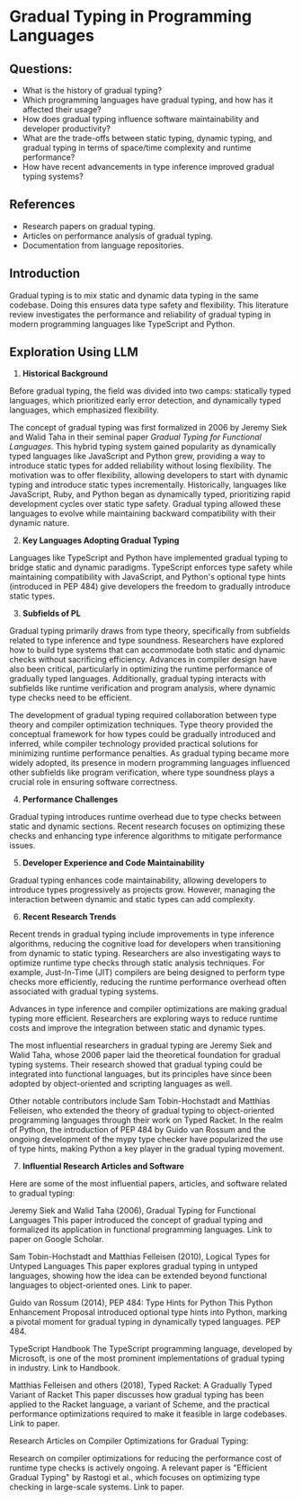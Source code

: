 # Gradual Typing in Programming Languages

## **Questions:**
- What is the history of gradual typing?
- Which programming languages have gradual typing, and how has it affected their usage?
- How does gradual typing influence software maintainability and developer productivity?
- What are the trade-offs between static typing, dynamic typing, and gradual typing in terms of space/time complexity and runtime performance?
- How have recent advancements in type inference improved gradual typing systems?

## **References**
- Research papers on gradual typing.
- Articles on performance analysis of gradual typing.
- Documentation from language repositories.

## **Introduction**
Gradual typing is to mix static and dynamic data typing in the same codebase. Doing this ensures data type safety and flexibility. This literature review investigates the performance and reliability of gradual typing in modern programming languages like TypeScript and Python.

## **Exploration Using LLM**

1. **Historical Background**

Before gradual typing, the field was divided into two camps: statically typed languages, which prioritized early error detection, and dynamically typed languages, which emphasized flexibility.

The concept of gradual typing was first formalized in 2006 by Jeremy Siek and Walid Taha in their seminal paper *Gradual Typing for Functional Languages*. This hybrid typing system gained popularity as dynamically typed languages like JavaScript and Python grew, providing a way to introduce static types for added reliability without losing flexibility. The motivation was to offer flexibility, allowing developers to start with dynamic typing and introduce static types incrementally. Historically, languages like JavaScript, Ruby, and Python began as dynamically typed, prioritizing rapid development cycles over static type safety. Gradual typing allowed these languages to evolve while maintaining backward compatibility with their dynamic nature.

2. **Key Languages Adopting Gradual Typing**

Languages like TypeScript and Python have implemented gradual typing to bridge static and dynamic paradigms. TypeScript enforces type safety while maintaining compatibility with JavaScript, and Python's optional type hints (introduced in PEP 484) give developers the freedom to gradually introduce static types.

3. **Subfields of PL**

Gradual typing primarily draws from type theory, specifically from subfields related to type inference and type soundness. Researchers have explored how to build type systems that can accommodate both static and dynamic checks without sacrificing efficiency. Advances in compiler design have also been critical, particularly in optimizing the runtime performance of gradually typed languages. Additionally, gradual typing interacts with subfields like runtime verification and program analysis, where dynamic type checks need to be efficient.

The development of gradual typing required collaboration between type theory and compiler optimization techniques. Type theory provided the conceptual framework for how types could be gradually introduced and inferred, while compiler technology provided practical solutions for minimizing runtime performance penalties. As gradual typing became more widely adopted, its presence in modern programming languages influenced other subfields like program verification, where type soundness plays a crucial role in ensuring software correctness.

4. **Performance Challenges**
   
Gradual typing introduces runtime overhead due to type checks between static and dynamic sections. Recent research focuses on optimizing these checks and enhancing type inference algorithms to mitigate performance issues.

5. **Developer Experience and Code Maintainability**
   
Gradual typing enhances code maintainability, allowing developers to introduce types progressively as projects grow. However, managing the interaction between dynamic and static types can add complexity.

6. **Recent Research Trends**
   
Recent trends in gradual typing include improvements in type inference algorithms, reducing the cognitive load for developers when transitioning from dynamic to static typing. Researchers are also investigating ways to optimize runtime type checks through static analysis techniques. For example, Just-In-Time (JIT) compilers are being designed to perform type checks more efficiently, reducing the runtime performance overhead often associated with gradual typing systems.

Advances in type inference and compiler optimizations are making gradual typing more efficient. Researchers are exploring ways to reduce runtime costs and improve the integration between static and dynamic types.

The most influential researchers in gradual typing are Jeremy Siek and Walid Taha, whose 2006 paper laid the theoretical foundation for gradual typing systems. Their research showed that gradual typing could be integrated into functional languages, but its principles have since been adopted by object-oriented and scripting languages as well.

Other notable contributors include Sam Tobin-Hochstadt and Matthias Felleisen, who extended the theory of gradual typing to object-oriented programming languages through their work on Typed Racket. In the realm of Python, the introduction of PEP 484 by Guido van Rossum and the ongoing development of the mypy type checker have popularized the use of type hints, making Python a key player in the gradual typing movement.

7. **Influential Research Articles and Software**
   
Here are some of the most influential papers, articles, and software related to gradual typing:

Jeremy Siek and Walid Taha (2006), Gradual Typing for Functional Languages
This paper introduced the concept of gradual typing and formalized its application in functional programming languages. Link to paper on Google Scholar.

Sam Tobin-Hochstadt and Matthias Felleisen (2010), Logical Types for Untyped Languages
This paper explores gradual typing in untyped languages, showing how the idea can be extended beyond functional languages to object-oriented ones. Link to paper.

Guido van Rossum (2014), PEP 484: Type Hints for Python
This Python Enhancement Proposal introduced optional type hints into Python, marking a pivotal moment for gradual typing in dynamically typed languages. PEP 484.

TypeScript Handbook
The TypeScript programming language, developed by Microsoft, is one of the most prominent implementations of gradual typing in industry. Link to Handbook.

Matthias Felleisen and others (2018), Typed Racket: A Gradually Typed Variant of Racket
This paper discusses how gradual typing has been applied to the Racket language, a variant of Scheme, and the practical performance optimizations required to make it feasible in large codebases. Link to paper.

Research Articles on Compiler Optimizations for Gradual Typing:

Research on compiler optimizations for reducing the performance cost of runtime type checks is actively ongoing. A relevant paper is "Efficient Gradual Typing" by Rastogi et al., which focuses on optimizing type checking in large-scale systems. Link to paper.
